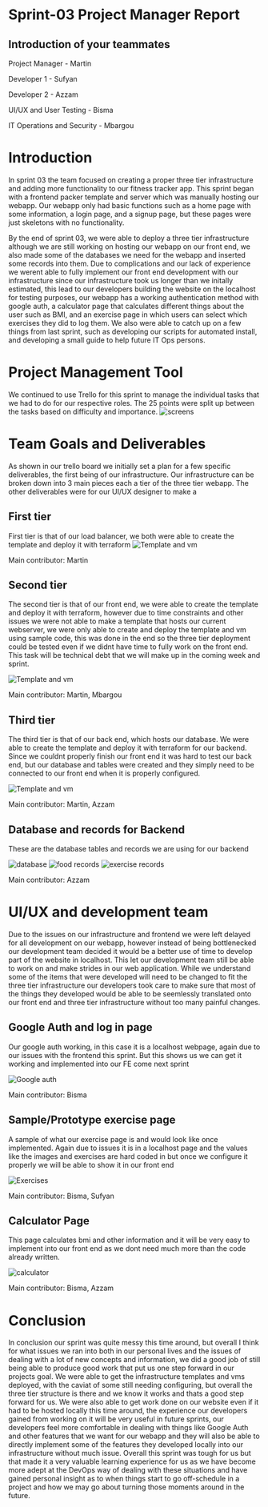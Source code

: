 # Sprint-03 Project Manager Report

## Introduction of your teammates

Project Manager - Martin

Developer 1 - Sufyan

Developer 2 - Azzam

UI/UX and User Testing - Bisma

IT Operations and Security - Mbargou

# Introduction

In sprint 03 the team focused on creating a proper three tier infrastructure and adding more functionality to our fitness tracker app. This sprint began with a frontend packer template and server which was manually hosting our webapp. Our webapp only had basic functions such as a home page with some information, a login page, and a signup page, but these pages were just skeletons with no functionality.

By the end of sprint 03, we were able to deploy a three tier infrastructure although we are still working on hosting our webapp on our front end, we also made some of the databases we need for the webapp and inserted some records into them. Due to complications and our lack of experience we werent able to fully implement our front end development with our infrastructure since our infrastructure took us longer than we initally estimated, this lead to our developers building the website on the localhost for testing purposes, our webapp has a working authentication method with google auth, a calculator page that calculates different things about the user such as BMI, and an exercise page in which users can select which exercises they did to log them. We also were able to catch up on a few things from last sprint, such as developing our scripts for automated install, and developing a small guide to help future IT Ops persons.

# Project Management Tool

We continued to use Trello for this sprint to manage the individual tasks that we had to do for our respective roles. The 25 points were split up between the tasks based on difficulty and importance.
![screens](images/trello-board.png)

# Team Goals and Deliverables

As shown in our trello board we initially set a plan for a few specific deliverables, the first being of our infrastructure.
Our infrastructure can be broken down into 3 main pieces each a tier of the three tier webapp. The other deliverables were for our UI/UX designer to make a 

## First tier

First tier is that of our load balancer, we both were able to create the template and deploy it with terraform
![Template and vm](images/loadbalancer.png)

Main contributor: Martin

## Second tier
The second tier is that of our front end, we were able to create the template and deploy it with terraform, however due to time constraints and other issues we were not able to make a template that hosts our current webserver, we were only able to create and deploy the template and vm using sample code, this was done in the end so the three tier deployment could be tested even if we didnt have time to fully work on the front end. This task will be technical debt that we will make up in the coming week and sprint.

![Template and vm](images/frontend.png)

Main contributor: Martin, Mbargou

## Third tier
The third tier is that of our back end, which hosts our database. We were able to create the template and deploy it with terraform for our backend. Since we couldnt properly finish our front end it was hard to test our back end, but our database and tables were created and they simply need to be connected to our front end when it is properly configured.

![Template and vm](images/backend.png)

Main contributor: Martin, Azzam

## Database and records for Backend
These are the database tables and records we are using for our backend

![database](images/database.png)
![food records](images/food-records.png)
![exercise records](images/exercise-records.png)

Main contributor: Azzam

# UI/UX and development team

Due to the issues on our infrastructure and frontend we were left delayed for all development on our webapp, however instead of being bottlenecked our development team decided it would be a better use of time to develop part of the website in localhost. This let our development team still be able to work on and make strides in our web application. While we understand some of the items that were developed will need to be changed to fit the three tier infrastructure our developers took care to make sure that most of the things they developed would be able to be seemlessly translated onto our front end and three tier infrastructure without too many painful changes.

## Google Auth and log in page
Our google auth working, in this case it is a localhost webpage, again due to our issues with the frontend this sprint. But this shows us we can get it working and implemented into our FE come next sprint

![Google auth](images/Oauth.png)

Main contributor: Bisma

## Sample/Prototype exercise page
A sample of what our exercise page is and would look like once implemented. Again due to issues it is in a localhost page and the values like the images and exercises are hard coded in but once we configure it properly we will be able to show it in our front end

![Exercises](images/exercise.png)

Main contributor: Bisma, Sufyan


## Calculator Page
This page calculates bmi and other information and it will be very easy to implement into our front end as we dont need much more than the code already written.

![calculator](images/calculator.png)

Main contributor: Bisma, Azzam


 

# Conclusion
In conclusion our sprint was quite messy this time around, but overall I think for what issues we ran into both in our personal lives and the issues of dealing with a lot of new concepts and information, we did a good job of still being able to produce good work that put us one step forward in our projects goal. We were able to get the infrastructure templates and vms deployed, with the caviat of some still needing configuring, but overall the three tier structure is there and we know it works and thats a good step forward for us. We were also able to get work done on our website even if it had to be hosted locally this time around, the experience our developers gained from working on it will be very useful in future sprints, our developers feel more comfortable in dealing with things like Google Auth and other features that we want for our webapp and they will also be able to directly implement some of the features they developed locally into our infrastructure without much issue. Overall this sprint was tough for us but that made it a very valuable learning experience for us as we have become more adept at the DevOps way of dealing with these situations and have gained personal insight as to when things start to go off-schedule in a project and how we may go about turning those moments around in the future.


